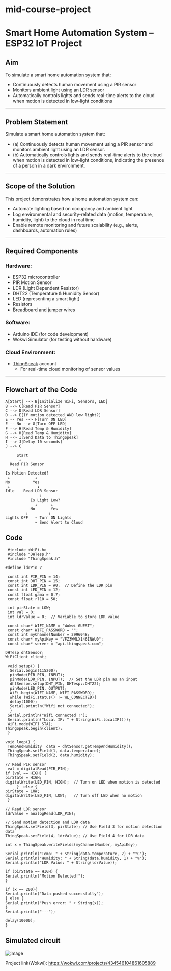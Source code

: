 # mid-course-project
# Smart Home Automation System – ESP32 IoT Project

##  Aim
To simulate a smart home automation system that:
- Continuously detects human movement using a PIR sensor
- Monitors ambient light using an LDR sensor
- Automatically controls lights and sends real-time alerts to the cloud when motion is detected in low-light conditions

---

##  Problem Statement

Simulate a smart home automation system that:
- (a) Continuously detects human movement using a PIR sensor and monitors ambient light using an LDR sensor.
- (b) Automatically controls lights and sends real-time alerts to the cloud when motion is detected in low-light conditions, indicating the presence of a person in a dark environment.

---

##  Scope of the Solution

This project demonstrates how a home automation system can:
- Automate lighting based on occupancy and ambient light
- Log environmental and security-related data (motion, temperature, humidity, light) to the cloud in real time
- Enable remote monitoring and future scalability (e.g., alerts, dashboards, automation rules)

---

##  Required Components

###  Hardware:
- ESP32 microcontroller
- PIR Motion Sensor
- LDR (Light Dependent Resistor)
- DHT22 (Temperature & Humidity Sensor)
- LED (representing a smart light)
- Resistors
- Breadboard and jumper wires

###  Software:
- Arduino IDE (for code development)
- Wokwi Simulator (for testing without hardware)

###  Cloud Environment:
- [ThingSpeak](https://thingspeak.com/) account
  - For real-time cloud monitoring of sensor values

---

## Flowchart of the Code

    A[Start] --> B[Initialize WiFi, Sensors, LED]
    B --> C[Read PIR Sensor]
    C --> D[Read LDR Sensor]
    D --> E[If motion detected AND low light?]
    E -- Yes --> F[Turn ON LED]
    E -- No --> G[Turn OFF LED]
    F --> H[Read Temp & Humidity]
    G --> H[Read Temp & Humidity]
    H --> I[Send Data to ThingSpeak]
    I --> J[Delay 10 seconds]
    J --> C

         Start
          ↓
      Read PIR Sensor
         ↓
    Is Motion Detected?
     ↓           ↓
    No          Yes
     ↓            ↓
    Idle    Read LDR Sensor
                   ↓
               Is Light Low?
                 ↓      ↓
               No       Yes
             ↓         ↓
    Lights OFF   → Turn ON Lights
                 → Send Alert to Cloud

## Code

     #include <WiFi.h>
     #include "DHTesp.h"
     #include "ThingSpeak.h"

    #define ldrPin 2

     const int PIR_PIN = 14;
     const int DHT_PIN = 15;
     const int LDR_PIN = A0;  // Define the LDR pin
     const int LED_PIN = 12;
     const float gama = 0.7; 
     const float rl10 = 50;

     int pirState = LOW;
     int val = 0;
     int ldrValue = 0;  // Variable to store LDR value

     const char* WIFI_NAME = "Wokwi-GUEST";
     const char* WIFI_PASSWORD = "";
     const int myChannelNumber = 2996048;
     const char* myApiKey = "VFZ3WMLX146INWU0";
     const char* server = "api.thingspeak.com";

    DHTesp dhtSensor;
    WiFiClient client;

     void setup() {
      Serial.begin(115200);
      pinMode(PIR_PIN, INPUT);
      pinMode(LDR_PIN, INPUT);  // Set the LDR pin as an input
      dhtSensor.setup(DHT_PIN, DHTesp::DHT22);
      pinMode(LED_PIN, OUTPUT);
      WiFi.begin(WIFI_NAME, WIFI_PASSWORD);
      while (WiFi.status() != WL_CONNECTED){
      delay(1000);
      Serial.println("Wifi not connected");
      }
     Serial.println("Wifi connected !");
     Serial.println("Local IP: " + String(WiFi.localIP()));
     WiFi.mode(WIFI_STA);
    ThingSpeak.begin(client);
     }

    void loop() {
     TempAndHumidity  data = dhtSensor.getTempAndHumidity();
     ThingSpeak.setField(1, data.temperature);
     ThingSpeak.setField(2, data.humidity);

    // Read PIR sensor
     val = digitalRead(PIR_PIN);
    if (val == HIGH) {
    pirState = HIGH;
    digitalWrite(LED_PIN, HIGH);  // Turn on LED when motion is detected
         }  else {
    pirState = LOW;
    digitalWrite(LED_PIN, LOW);   // Turn off LED when no motion
     }

    // Read LDR sensor
    ldrValue = analogRead(LDR_PIN);

    // Send motion detection and LDR data
    ThingSpeak.setField(3, pirState); // Use Field 3 for motion detection data
    ThingSpeak.setField(4, ldrValue); // Use Field 4 for LDR data

    int x = ThingSpeak.writeFields(myChannelNumber, myApiKey);
  
    Serial.println("Temp: " + String(data.temperature, 2) + "°C");
    Serial.println("Humidity: " + String(data.humidity, 1) + "%");
    Serial.println("LDR Value: " + String(ldrValue));

    if (pirState == HIGH) {
    Serial.println("Motion Detected!");
    }
  
    if (x == 200){
    Serial.println("Data pushed successfully");
    } else {
    Serial.println("Push error: " + String(x));
    }
    Serial.println("---");

    delay(10000);
    }

## Simulated circuit

![image](https://github.com/user-attachments/assets/48ee3baf-4f07-4e19-8344-ef2298ae3c81)

Project link(Wokwi): https://wokwi.com/projects/434546104861605889

